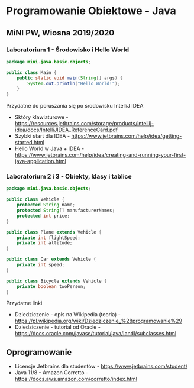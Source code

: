 # Programowanie Obiektowe - Java
## MiNI PW, Wiosna 2019/2020

### Laboratorium 1 - Środowisko i Hello World

```java
package mini.java.basic.objects;

public class Main {
    public static void main(String[] args) {
        System.out.println("Hello World!");
    }
}
```

Przydatne do poruszania się po środowisku IntelliJ IDEA
- Sktóry klawiaturowe - https://resources.jetbrains.com/storage/products/intellij-idea/docs/IntelliJIDEA_ReferenceCard.pdf
- Szybki start dla IDEA - https://www.jetbrains.com/help/idea/getting-started.html
- Hello World w Java + IDEA - https://www.jetbrains.com/help/idea/creating-and-running-your-first-java-application.html

### Laboratorium 2 i 3 - Obiekty, klasy i tablice

```java
package mini.java.basic.objects;

public class Vehicle {
    protected String name;
    protected String[] manufacturerNames;
    protected int price;
}

public class Plane extends Vehicle {
    private int flightSpeed;
    private int altitude;
}

public class Car extends Vehicle {
    private int speed;
}

public class Bicycle extends Vehicle {
    private boolean twoPerson;
}

```

Przydatne linki
- Dziedziczenie - opis na Wikipedia (teoria) - https://pl.wikipedia.org/wiki/Dziedziczenie_%28programowanie%29
- Dziedziczenie - tutorial od Oracle - https://docs.oracle.com/javase/tutorial/java/IandI/subclasses.html

## Oprogramowanie
- Licencje Jetbrains dla studentów - https://www.jetbrains.com/student/
- Java 11/8 - Amazon Corretto - https://docs.aws.amazon.com/corretto/index.html

